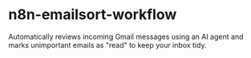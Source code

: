 # n8n-emailsort-workflow
Automatically reviews incoming Gmail messages using an AI agent and marks unimportant emails as "read" to keep your inbox tidy.

